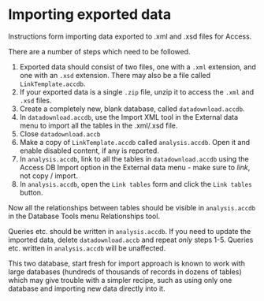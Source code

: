 Importing exported data
=======================

Instructions form importing data exported to .xml and .xsd files for Access.

There are a number of steps which need to be followed.

1. Exported data should consist of two files, one with a `.xml`
   extension, and one with an `.xsd` extension.  There may also be
   a file called `LinkTemplate.accdb`.
2. If your exported data is a single `.zip` file, unzip it to access
   the `.xml` and `.xsd` files.
3. Create a completely new, blank database, called `datadownload.accdb`.
4. In `datadownload.accdb`, use the Import XML tool in the External data
   menu to import all the tables in the .xml/.xsd file.
5. Close `datadownload.accb`
6. Make a copy of `LinkTemplate.accdb` called `analysis.accdb`.  Open
   it and enable disabled content, if any is reported.
7. In `analysis.accdb`, link to all the tables in `datadownload.accdb`
   using the Access DB Import option in the External data menu - make sure
   to *link*, not copy / import.
8. In `analysis.accdb`, open the `Link tables` form and click the
   `Link tables` button.

Now all the relationships between tables should be visible in `analysis.accdb`
in the Database Tools menu Relationships tool.

Queries etc. should be written in `analysis.accdb`.  If you need to update the
imported data, delete `datadownload.accb` and repeat *only* steps 1-5.  Queries
etc. written in `analysis.accdb` will be unaffected.

This two database, start fresh for import approach is known to work with
large databases (hundreds of thousands of records in dozens of tables)
which may give trouble with a simpler recipe, such as using only one database
and importing new data directly into it.

<!-- generate .html version with

     pandoc -H importing.css -o importing.html importing.md
-->

